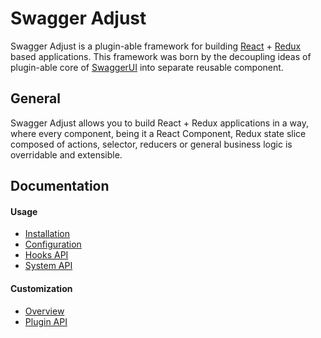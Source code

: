 # Swagger Adjust

Swagger Adjust is a plugin-able framework for building [React](https://reactjs.org/) + [Redux](https://redux.js.org/) based applications.
This framework was born by the decoupling ideas of plugin-able core of [SwaggerUI](https://github.com/swagger-api/swagger-ui) into 
separate reusable component.

## General

Swagger Adjust allows you to build React + Redux applications in a way, where every component, being
it a React Component, Redux state slice composed of actions, selector, reducers or general business
logic is overridable and extensible. 

## Documentation

#### Usage

- [Installation](docs/usage/installation.md)
- [Configuration](docs/usage/configuration.md)
- [Hooks API](docs/usage/hooks-api.md)
- [System API](docs/usage/system-api.md)

#### Customization

- [Overview](docs/customization/overview.md)
- [Plugin API](docs/customization/plugin-api.md)

